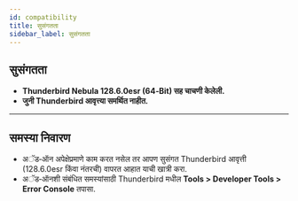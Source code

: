 ```yaml
---
id: compatibility
title: सुसंगतता
sidebar_label: सुसंगतता
---
```


## सुसंगतता

- **Thunderbird Nebula 128.6.0esr (64‑Bit) सह चाचणी केलेली.**
- **जुनी Thunderbird आवृत्त्या समर्थित नाहीत.**

---

## समस्या निवारण

- अॅड‑ऑन अपेक्षेप्रमाणे काम करत नसेल तर आपण सुसंगत Thunderbird आवृत्ती (128.6.0esr किंवा नंतरची) वापरत आहात याची खात्री करा.
- अॅड‑ऑनशी संबंधित समस्यांसाठी Thunderbird मधील **Tools > Developer Tools > Error Console** तपासा.
